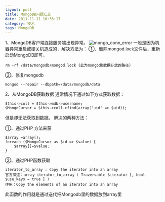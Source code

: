 ```yaml
---
layout: post
title: MongoDB问题汇总
date: 2011-11-11 16:36:17
category: 技术
tags: MongoDB
---
```



1、MongoDB客户端连接服务端出现异常。 ![mongo_conn_error](http://lnmp100.b0.upaiyun.com/2011/11/mongo_conn_error.jpg)
一般是因为机器异常重启或硬关机造成的，解决方法为：
①、删除mongod.lock文件后，重新启动MongoDB即可。

	rm -rf /data/mongodb/mongod.lock (此为mongodb数据存放的路径)

②、修复mongodb

	mongod --repair --dbpath=/data/mongodb/data

2、从MongoDB获取数据 通常情况下通过如下方式获取数据：


    $this->coll = $this->mdb->username;
    $MongoCursor = $this->coll->find(array('uid' => $uid));

但是却无法获取到数据。
解决的两种方法：

①、通过PHP 方法来获


    $array =array();
    foreach ($MongoCursor as $id => $value) {
    	$array[]=$value;
    }

②、通过PHP函数获取


    iterator_to_array : Copy the iterator into an array
    官方描述：array iterator_to_array ( Traversable $iterator [, bool $use_keys = true ] )
    作用：Copy the elements of an iterator into an array

此函数的作用就是通过迭代把Mongodb里的数据放到array里
